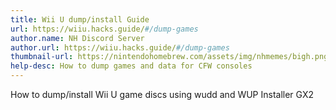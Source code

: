 ```yaml
---
title: Wii U dump/install Guide
url: https://wiiu.hacks.guide/#/dump-games
author.name: NH Discord Server
author.url: https://wiiu.hacks.guide/#/dump-games
thumbnail-url: https://nintendohomebrew.com/assets/img/nhmemes/bigh.png
help-desc: How to dump games and data for CFW consoles
---
```


How to dump/install Wii U game discs using wudd and WUP Installer GX2
